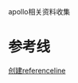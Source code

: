 apollo相关资料收集

# 参考线

[创建referenceline](https://paul.pub/apollo-reference-line/#id-%E5%88%9B%E5%BB%BAreferenceline)